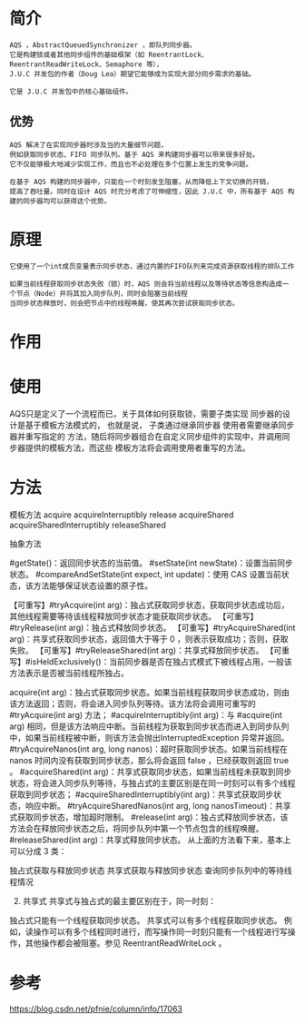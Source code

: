 


# 简介


	AQS ，AbstractQueuedSynchronizer ，即队列同步器。
	它是构建锁或者其他同步组件的基础框架（如 ReentrantLock、ReentrantReadWriteLock、Semaphore 等），
	J.U.C 并发包的作者（Doug Lea）期望它能够成为实现大部分同步需求的基础。

	它是 J.U.C 并发包中的核心基础组件。


## 优势

	AQS 解决了在实现同步器时涉及当的大量细节问题，
	例如获取同步状态、FIFO 同步队列。基于 AQS 来构建同步器可以带来很多好处。
	它不仅能够极大地减少实现工作，而且也不必处理在多个位置上发生的竞争问题。

	在基于 AQS 构建的同步器中，只能在一个时刻发生阻塞，从而降低上下文切换的开销，
	提高了吞吐量。同时在设计 AQS 时充分考虑了可伸缩性，因此 J.U.C 中，所有基于 AQS 构建的同步器均可以获得这个优势。



# 原理

	它使用了一个int成员变量表示同步状态，通过内置的FIFO队列来完成资源获取线程的排队工作

	如果当前线程获取同步状态失败（锁）时，AQS 则会将当前线程以及等待状态等信息构造成一个节点（Node）并将其加入同步队列，同时会阻塞当前线程
	当同步状态释放时，则会把节点中的线程唤醒，使其再次尝试获取同步状态。

# 作用


# 使用

AQS只是定义了一个流程而已，关于具体如何获取锁，需要子类实现
同步器的设计是基于模板方法模式的，
也就是说，
子类通过继承同步器
使用者需要继承同步器并重写指定的
方法，随后将同步器组合在自定义同步组件的实现中，并调用同步器提供的模板方法，而这些
模板方法将会调用使用者重写的方法。





# 方法


模板方法
acquire
acquireInterruptibly
release
acquireShared
acquireSharedInterruptibly
releaseShared

抽象方法

#getState()：返回同步状态的当前值。
#setState(int newState)：设置当前同步状态。
#compareAndSetState(int expect, int update)：使用 CAS 设置当前状态，该方法能够保证状态设置的原子性。



【可重写】#tryAcquire(int arg)：独占式获取同步状态，获取同步状态成功后，其他线程需要等待该线程释放同步状态才能获取同步状态。
【可重写】#tryRelease(int arg)：独占式释放同步状态。
【可重写】#tryAcquireShared(int arg)：共享式获取同步状态，返回值大于等于 0 ，则表示获取成功；否则，获取失败。
【可重写】#tryReleaseShared(int arg)：共享式释放同步状态。
【可重写】#isHeldExclusively()：当前同步器是否在独占式模式下被线程占用，一般该方法表示是否被当前线程所独占。

acquire(int arg)：独占式获取同步状态。如果当前线程获取同步状态成功，则由该方法返回；否则，将会进入同步队列等待。该方法将会调用可重写的 #tryAcquire(int arg) 方法；
#acquireInterruptibly(int arg)：与 #acquire(int arg) 相同，但是该方法响应中断。当前线程为获取到同步状态而进入到同步队列中，如果当前线程被中断，则该方法会抛出InterruptedException 异常并返回。
#tryAcquireNanos(int arg, long nanos)：超时获取同步状态。如果当前线程在 nanos 时间内没有获取到同步状态，那么将会返回 false ，已经获取则返回 true 。
#acquireShared(int arg)：共享式获取同步状态，如果当前线程未获取到同步状态，将会进入同步队列等待，与独占式的主要区别是在同一时刻可以有多个线程获取到同步状态；
#acquireSharedInterruptibly(int arg)：共享式获取同步状态，响应中断。
#tryAcquireSharedNanos(int arg, long nanosTimeout)：共享式获取同步状态，增加超时限制。
#release(int arg)：独占式释放同步状态，该方法会在释放同步状态之后，将同步队列中第一个节点包含的线程唤醒。
#releaseShared(int arg)：共享式释放同步状态。
从上面的方法看下来，基本上可以分成 3 类：

独占式获取与释放同步状态
共享式获取与释放同步状态
查询同步队列中的等待线程情况

2. 共享式
共享式与独占式的最主要区别在于，同一时刻：

独占式只能有一个线程获取同步状态。
共享式可以有多个线程获取同步状态。
例如，读操作可以有多个线程同时进行，而写操作同一时刻只能有一个线程进行写操作，其他操作都会被阻塞。参见 ReentrantReadWriteLock 。


# 参考

https://blog.csdn.net/pfnie/column/info/17063














